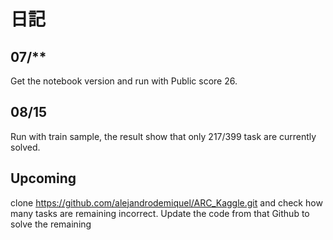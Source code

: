 # 日記

## 07/**
Get the notebook version and run with Public score 26.

## 08/15
Run with train sample, the result show that only 217/399 task are currently solved.

## Upcoming
clone 
https://github.com/alejandrodemiquel/ARC_Kaggle.git 
and check how many tasks are remaining incorrect.
Update the code from that Github to solve the remaining